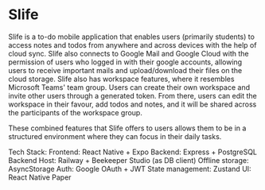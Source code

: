 # Slife

Slife is a to-do mobile application that enables users (primarily students) to access notes and todos from anywhere and across devices with the help of cloud sync. Slife also connects to Google Mail and Google Cloud with the permission of users who logged in with their google accounts, allowing users to receive important mails and upload/download their files on the cloud storage. Slife also has workspace features, where it resembles Microsoft Teams' team group. Users can create their own workspace and invite other users through a generated token. From there, users can edit the workspace in their favour, add todos and notes, and it will be shared across the participants of the workspace group.

These combined features that Slife offers to users allows them to be in a structured environment where they can focus in their daily tasks.

Tech Stack:
Frontend: React Native + Expo
Backend: Express + PostgreSQL
Backend Host: Railway + Beekeeper Studio (as DB client)
Offline storage: AsyncStorage
Auth: Google OAuth + JWT
State management: Zustand
UI: React Native Paper
